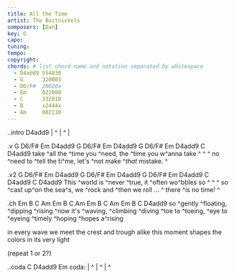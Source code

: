 ```yaml
---
title: All the Time
artist: The Baitnickels
composers: [Dan]
key: G
capo:
tuning:
tempo:
copyright:
chords: # list chord-name and notation separated by whitespace
  - D4add9 554030
  - G      320003
  - D6/F#  20020x
  - Em     022000
  - C      332010
  - B      x2444x
  - Am     002210
---
```


..intro D4add9
| ^ | ^ |

.v G D6/F# Em D4add9 G D6/F# Em D4add9 G D6/F# Em D4add9 C D4add9
take ^all the ^time you ^need, the ^time you w^anna take  ^  ^  ^
no ^need to ^tell the ti^me, let's ^not make ^*that* mistake. ^

.v2 G D6/F# Em D4add9 G D6/F# Em D4add9 G D6/F# Em D4add9 C D4add9 C D4add9
This ^world is ^never ^true, it ^often wo^bbles so  ^  ^  ^
so ^cast up^on the sea^s, we ^rock and ^then we roll ...  ^
there ^is no time!  ^

.ch Em B C Am  Em B C Am  Em B C Am  Em B C D4add9
so ^gently ^floating, ^dipping ^rising 
^now it's ^waving, ^climbing ^diving 
^toe to ^toeing, ^eye to ^eyeing 
^timely ^hoping ^hopes a^rising

in every wave we meet the crest and trough alike
this moment shapes the colors in its very light

(repeat 1 or 2?)

..coda C D4add9 Em
coda: | ^ | ^ | ^
